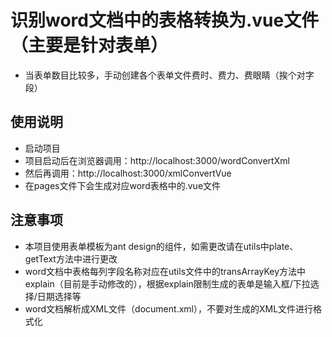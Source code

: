 # 识别word文档中的表格转换为.vue文件（主要是针对表单）

* 当表单数目比较多，手动创建各个表单文件费时、费力、费眼睛（挨个对字段）

## 使用说明

* 启动项目
* 项目启动后在浏览器调用：http://localhost:3000/wordConvertXml
* 然后再调用：http://localhost:3000/xmlConvertVue
* 在pages文件下会生成对应word表格中的.vue文件

## 注意事项

* 本项目使用表单模板为ant design的组件，如需更改请在utils中plate、getText方法中进行更改
* word文档中表格每列字段名称对应在utils文件中的transArrayKey方法中explain（目前是手动修改的），根据explain限制生成的表单是输入框/下拉选择/日期选择等
* word文档解析成XML文件（document.xml），不要对生成的XML文件进行格式化
